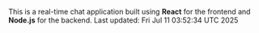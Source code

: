 This is a real-time chat application built using **React** for the frontend and **Node.js** for the backend.
Last updated: Fri Jul 11 03:52:34 UTC 2025
